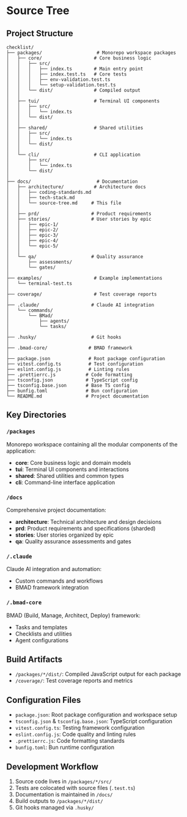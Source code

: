 # Source Tree

## Project Structure

```
checklist/
├── packages/                    # Monorepo workspace packages
│   ├── core/                   # Core business logic
│   │   ├── src/
│   │   │   ├── index.ts        # Main entry point
│   │   │   ├── index.test.ts   # Core tests
│   │   │   ├── env-validation.test.ts
│   │   │   └── setup-validation.test.ts
│   │   └── dist/               # Compiled output
│   │
│   ├── tui/                    # Terminal UI components
│   │   ├── src/
│   │   │   └── index.ts
│   │   └── dist/
│   │
│   ├── shared/                 # Shared utilities
│   │   ├── src/
│   │   │   └── index.ts
│   │   └── dist/
│   │
│   └── cli/                    # CLI application
│       ├── src/
│       │   └── index.ts
│       └── dist/
│
├── docs/                        # Documentation
│   ├── architecture/           # Architecture docs
│   │   ├── coding-standards.md
│   │   ├── tech-stack.md
│   │   └── source-tree.md     # This file
│   │
│   ├── prd/                   # Product requirements
│   ├── stories/               # User stories by epic
│   │   ├── epic-1/
│   │   ├── epic-2/
│   │   ├── epic-3/
│   │   ├── epic-4/
│   │   └── epic-5/
│   │
│   └── qa/                    # Quality assurance
│       ├── assessments/
│       └── gates/
│
├── examples/                   # Example implementations
│   └── terminal-test.ts
│
├── coverage/                   # Test coverage reports
│
├── .claude/                   # Claude AI integration
│   └── commands/
│       └── BMad/
│           ├── agents/
│           └── tasks/
│
├── .husky/                    # Git hooks
│
├── .bmad-core/               # BMAD framework
│
├── package.json              # Root package configuration
├── vitest.config.ts          # Test configuration
├── eslint.config.js          # Linting rules
├── .prettierrc.js           # Code formatting
├── tsconfig.json            # TypeScript config
├── tsconfig.base.json       # Base TS config
├── bunfig.toml              # Bun configuration
└── README.md                # Project documentation
```

## Key Directories

### `/packages`

Monorepo workspace containing all the modular components of the application:

- **core**: Core business logic and domain models
- **tui**: Terminal UI components and interactions
- **shared**: Shared utilities and common types
- **cli**: Command-line interface application

### `/docs`

Comprehensive project documentation:

- **architecture**: Technical architecture and design decisions
- **prd**: Product requirements and specifications (sharded)
- **stories**: User stories organized by epic
- **qa**: Quality assurance assessments and gates

### `/.claude`

Claude AI integration and automation:

- Custom commands and workflows
- BMAD framework integration

### `/.bmad-core`

BMAD (Build, Manage, Architect, Deploy) framework:

- Tasks and templates
- Checklists and utilities
- Agent configurations

## Build Artifacts

- `/packages/*/dist/`: Compiled JavaScript output for each package
- `/coverage/`: Test coverage reports and metrics

## Configuration Files

- `package.json`: Root package configuration and workspace setup
- `tsconfig.json` & `tsconfig.base.json`: TypeScript configuration
- `vitest.config.ts`: Testing framework configuration
- `eslint.config.js`: Code quality and linting rules
- `.prettierrc.js`: Code formatting standards
- `bunfig.toml`: Bun runtime configuration

## Development Workflow

1. Source code lives in `/packages/*/src/`
2. Tests are colocated with source files (`.test.ts`)
3. Documentation is maintained in `/docs/`
4. Build outputs to `/packages/*/dist/`
5. Git hooks managed via `.husky/`
